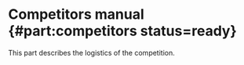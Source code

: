 # Competitors manual {#part:competitors status=ready}

This part describes the logistics of the competition.
